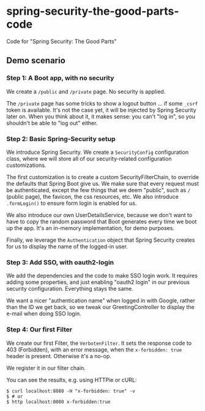 # spring-security-the-good-parts-code

Code for "Spring Security: The Good Parts"

## Demo scenario


### Step 1: A Boot app, with no security

We create a `/public` and `/private` page. No security is applied.

The `/private` page has some tricks to show a logout button ... if some `_csrf` token is available.
It's not the case yet, it will be injected by Spring Security later on. When you think about it, it
makes sense: you can't "log in", so you shouldn't be able to "log out" either.

### Step 2: Basic Spring-Security setup

We introduce Spring Security. We create a `SecurityConfig` configuration class, where we will store
all of our security-related configuration customizations.

The first customization is to create a custom SecurityFilterChain, to override the defaults that
Spring Boot give us. We make sure that every request must be authenticated, except the few things
that we deem "public", such as `/` (public page), the favicon, the css resources, etc. We also
introduce `.formLogin()` to ensure form login is enabled for us.

We also introduce our own UserDetailsService, because we don't want to have to copy the random
password that Boot generates every time we boot up the app. It's an in-memory implementation, for
demo purposes.

Finally, we leverage the `Authentication` object that Spring Security creates for us to display the
name of the logged-in user.

### Step 3: Add SSO, with oauth2-login

We add the dependencies and the code to make SSO login work. It requires adding some properties, and
just enabling "oauth2 login" in our previous security configuration. Everything stays the same.

We want a nicer "authentication name" when logged in with Google, rather than the ID we get back, so
we tweak our GreetingController to display the e-mail when doing SSO login.

### Step 4: Our first Filter

We create our first Filter, the `VerbotenFilter`. It sets the response code to 403 (Forbidden), with
an error message, when the `x-forbidden: true` header is present. Otherwise it's a no-op.

We register it in our filter chain.

You can see the results, e.g. using HTTPie or cURL:

```shell
$ curl localhost:8080 -H "x-forbidden: true" -v
$ # or
$ http localhost:8080 x-forbidden:true
```
